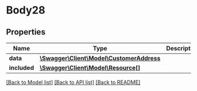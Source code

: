 # Body28

## Properties
Name | Type | Description | Notes
------------ | ------------- | ------------- | -------------
**data** | [**\Swagger\Client\Model\CustomerAddress**](CustomerAddress.md) |  | [optional] 
**included** | [**\Swagger\Client\Model\Resource[]**](Resource.md) |  | [optional] 

[[Back to Model list]](../../README.md#documentation-for-models) [[Back to API list]](../../README.md#documentation-for-api-endpoints) [[Back to README]](../../README.md)

